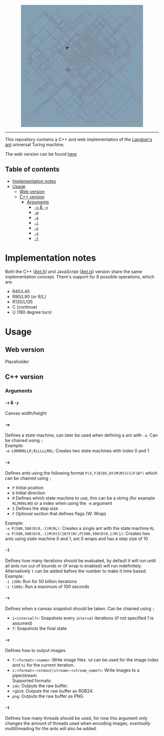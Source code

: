<p align="center">
  <img src="ASSETS/LRRRRRLLR_30720x17280_1292334158_RESIZED_4320x4320.png" width="400">
</p>
<hr>

This repository contains a C++ and web implementation of the [Langton's ant](https://wikipedia.org/wiki/Langton's_ant) universal Turing machine.

The web version can be found [here](https://rafa-br34.github.io/LangtonsAnt)

## Table of contents

* [Implementation notes](#implementation-notes)
* [Usage](#usage)
  * [Web version](#web-version)
  * [C++ version](#c-version)
    * [Arguments](#arguments)
      * [`-x` & `-y`](#-x---y)
      * [`-m`](#-m)
      * [`-a`](#-a)
      * [`-i`](#-i)
      * [`-s`](#-s)
      * [`-o`](#-o)
      * [`-t`](#-t)

# Implementation notes

Both the C++ ([Ant.h](https://github.com/rafa-br34/LangtonsAnt/blob/master/SOURCE/Types/Ant.h)) and JavaScript ([Ant.js](https://github.com/rafa-br34/LangtonsAnt/blob/master/WEBSITE/Scripts/Ant.js)) version share the same implementation concept.
There's support for 8 possible operations, which are:

* R45/L45
* R90/L90 (or R/L)
* R135/L135
* C (continue)
* U (180 degree turn)

# Usage

## Web version

Placeholder

## C++ version

### Arguments

#### `-x` & `-y`

Canvas width/height

#### `-m`

Defines a state machine, can later be used when defining a ant with `-a`.  Can be chained using `;`  
Example:  
`-m LRRRRRLLR;RLLLLLRRL`: Creates two state machines with index 0 and 1

#### `-a`

Defines ants using the following format `P(X,Y)D(DX,DY)M(M)S(S)F(W?)` which can be chained using `;`

* `P` Initial position
* `D` Initial direction
* `M` Defines which state machine to use, this can be a string (for example `RL`/`R90L90`) or a index when using the `-m` argument
* `S` Defines the step size
* `F` Optional section that defines flags (W: Wrap)

Example:  
`-a P(500,500)D(0,-1)M(RL)`: Creates a single ant with the state machine `RL`  
`-a P(500,500)D(0,-1)M(0)S(10)F(W);P(500,500)D(0,1)M(1)`: Creates two ants using state machine 0 and 1, ant 0 wraps and has a step size of 10  

#### `-i`

Defines how many iterations should be evaluated, by default it will run until all ants run out of bounds or (if wrap is enabled) will run indefinitely. Alternatively `t` can be added before the number to make it time based.  
Example:  
`-i i50b`: Run for 50 billion iterations  
`-i t100s`: Run a maximum of 100 seconds  

#### `-s`

Defines when a canvas snapshot should be taken. Can be chained using `;`

* `i<interval?>`: Snapshots every `interval` iterations (if not specified 1 is assumed)
* `f`: Snapshots the final state

#### `-o`

Defines how to output images.  

* `f:<format>:<name>`: Write image files. `%d` can be used for the image index and `%i` for the current iteration.
* `s:<format>:<stdout|stream>:<stream_name?>`: Write images to a pipe/stream.  
Supported formats:  
* `idx`: Outputs the raw buffer.
* `rgb24`: Outputs the raw buffer as RGB24.
* `png`: Outputs the raw buffer as PNG.

#### `-t`

Defines how many threads should be used, for now this argument only changes the amount of threads used when encoding images, *eventually* multithreading for the ants will also be added.
